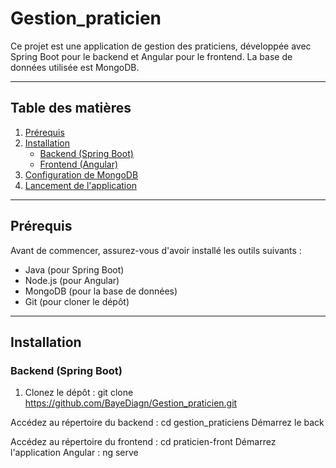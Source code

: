 # Gestion_praticien

Ce projet est une application de gestion des praticiens, développée avec Spring Boot pour le backend et Angular pour le frontend. La base de données utilisée est MongoDB.

---

## Table des matières
1. [Prérequis](prérequis)
2. [Installation](installation)
   - [Backend (Spring Boot)](backend-spring-boot)
   - [Frontend (Angular)](frontend-angular)
3. [Configuration de MongoDB](configuration-de-mongodb)
4. [Lancement de l'application](lancement-de-lapplication)


---

## Prérequis

Avant de commencer, assurez-vous d'avoir installé les outils suivants :

- Java (pour Spring Boot)
- Node.js (pour Angular)
- MongoDB (pour la base de données)
- Git (pour cloner le dépôt)

---

## **Installation**

### **Backend (Spring Boot)**

1. Clonez le dépôt :
   git clone https://github.com/BayeDiagn/Gestion_praticien.git

Accédez au répertoire du backend : cd gestion_praticiens
Démarrez le back

Accédez au répertoire du frontend : cd praticien-front
Démarrez l'application Angular : ng serve